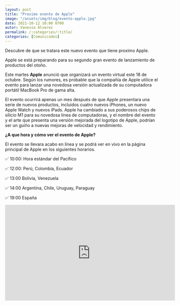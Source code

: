 ```yaml
---
layout: post
title: "Proximo evento de Apple"
image: "/assets/img/blog/evento-apple.jpg"
date: 2021-10-12 10:00 0700
autor: Vanessa Álvarez
permalink: /:categories/:title/
categories: [Comunicados]
---
```



Descubre de que se tratara este nuevo evento que tiene proximo Apple.



Apple se está preparando para su segundo gran evento de lanzamiento de productos del otoño.


Este martes **Apple** anunció que organizará un evento virtual este 18 de octubre. Según los rumores, es probable que la compañía de Apple utilice el evento para lanzar una novedosa versión actualizada de su computadora portátil MacBook Pro de gama alta.

El evento ocurrirá apenas un mes después de que Apple presentara una serie de nuevos productos, incluidos cuatro nuevos iPhones, un nuevo Apple Watch y nuevos iPads.
Apple ha cambiado a sus poderosos chips de silicio M1 para su novedosa línea de computadoras, y el nombre del evento y el arte que presenta una versión mejorada del logotipo de Apple, podrían ser un guiño a nuevas mejoras de velocidad y rendimiento.

**¿A que hora y cómo ver el evento de Apple?**

El evento se llevara acabo en línea y se podrá ver en vivo en la página principal de Apple en los siguientes horarios.

 ✅ 10:00: Hora estándar del Pacífico

 ✅ 12:00: Perú, Colombia, Ecuador

 ✅ 13:00 Bolivia, Venezuela

 ✅ 14:00 Argentina, Chile, Uruguay, Paraguay

 ✅ 19:00 España

 <div class="embed-responsive embed-responsive-16by9">

 <iframe width="560" height="315" src="https://www.youtube.com/embed/pxNT_MDCdLc" title="YouTube video player" frameborder="0" allow="accelerometer; autoplay; clipboard-write; encrypted-media; gyroscope; picture-in-picture" allowfullscreen></iframe>

